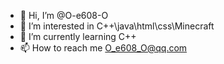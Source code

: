 - 👋 Hi, I’m @O-e608-O
- 👀 I’m interested in C++\java\html\css\Minecraft
- 🌱 I’m currently learning C++
- 📫 How to reach me O_e608_O@qq.com

<!---
O-e608-O/O-e608-O is a ✨ special ✨ repository because its `README.md` (this file) appears on your GitHub profile.
You can click the Preview link to take a look at your changes.
--->
